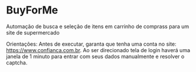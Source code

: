 # BuyForMe
   Automação de busca e seleção de itens em carrinho de comprass para um site de supermercado

    
   Orientações: Antes de executar, garanta que tenha uma conta no site: https://www.confianca.com.br.
   Ao ser direcionado tela de login haverá uma janela de 1 minuto para entrar com seus dados manualmente e resolver o captcha. 
   
